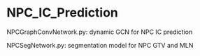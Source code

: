 # NPC_IC_Prediction


NPCGraphConvNetwork.py: dynamic GCN for NPC IC prediction

NPCSegNetwork.py: segmentation model for NPC GTV and MLN

